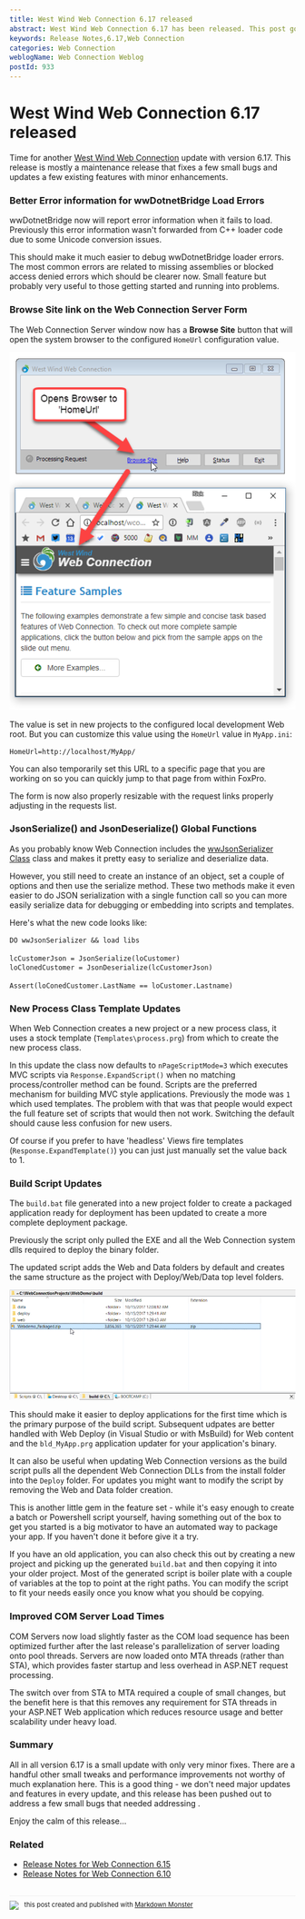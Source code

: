 ```yaml
---
title: West Wind Web Connection 6.17 released
abstract: West Wind Web Connection 6.17 has been released. This post goes over the changes in more detail. This  is a maintenance release with a few bug fixes and some minor feature updates.
keywords: Release Notes,6.17,Web Connection
categories: Web Connection
weblogName: Web Connection Weblog
postId: 933
---
```

# West Wind Web Connection 6.17 released

Time for another [West Wind Web Connection](https://west-wind.com/WebConnection) update with version 6.17. This release is mostly a maintenance release that fixes a few small bugs and updates a few existing features with minor enhancements. 


### Better Error information for wwDotnetBridge Load Errors
wwDotnetBridge now will report error information when it fails to load. Previously this error information wasn't forwarded from C++ loader code due to some Unicode conversion issues. 

This should make it much easier to debug wwDotnetBridge loader errors. The most common errors are related to missing assemblies or blocked access denied errors which should be clearer now. Small feature but probably very useful to those getting started and running into problems.


### Browse Site link on the Web Connection Server Form
The Web Connection Server window now has a **Browse Site** button that will open the system browser to the configured `HomeUrl` configuration value.

![](BrowseSite.png)

The value is set in new projects to the configured local development Web root. But you can customize this value using the `HomeUrl` value in `MyApp.ini`:

```
HomeUrl=http://localhost/MyApp/
```

You can also temporarily set this URL to a specific page that you are working on so you can quickly jump to that page from within FoxPro.

The form is now also properly resizable with the request links properly adjusting in the requests list.

### JsonSerialize() and JsonDeserialize() Global Functions
As you probably know Web Connection includes the [wwJsonSerializer Class](https://west-wind.com/webconnection/docs/_1wu18owba.htm) class and makes it pretty easy to serialize and deserialize data. 

However, you still need to create an instance of an object, set a couple of options and then use the serialize method. These two methods make it even easier to do JSON serialization with a single function call so you can more easily serialize data for debugging or embedding into scripts and templates.

Here's what the new code looks like:

```foxpro
DO wwJsonSerializer && load libs

lcCustomerJson = JsonSerialize(loCustomer)
loClonedCustomer = JsonDeserialize(lcCustomerJson)

Assert(loConedCustomer.LastName == loCustomer.Lastname)
```

### New Process Class Template Updates
When Web Connection creates a new project or a new process class, it uses a stock template (`Templates\process.prg`) from which to create the new process class. 

In this update the class now defaults to `nPageScriptMode=3` which executes MVC scripts via `Response.ExpandScript()` when no matching process/controller method can be found. Scripts are the preferred mechanism for building MVC style applications. Previously the mode was `1` which used templates. The problem with that was that people would expect the full feature set of scripts that would then not work. Switching the default should cause less confusion for new users. 

Of course if you prefer to have 'headless' Views fire templates (`Response.ExpandTemplate()`) you can just just manually set the value back to 1.

### Build Script Updates
The `build.bat` file generated into a new project folder to create a packaged application ready for deployment has been updated to create a more complete deployment package. 

Previously the script only pulled the EXE and all the Web Connection system dlls required to deploy the binary folder. 

The updated script adds the Web and Data folders by default and creates the same structure as the project with Deploy/Web/Data top level folders. 

![](PackagedSite.png)

This should make it easier to deploy applications for the first time which is the primary purpose of the build script. Subsequent  udpates are better handled with Web Deploy (in Visual Studio or with MsBuild) for Web content and the `bld_MyApp.prg` application updater for your application's binary.

It can also be useful when updating Web Connection versions as the build script pulls all the dependent Web Connection DLLs from the install folder into the `Deploy` folder. For updates you might want to modify the script by removing the Web and Data folder creation.

This is another little gem in the feature set - while it's easy enough to create a batch or Powershell script yourself, having something out of the box to get you started is a big motivator to have an automated way to package your app. If you haven't done it before give it a try.

If you have an old application, you can also check this out by creating a new project and picking up the generated `build.bat` and then copying it into your older project. Most of the generated script is boiler plate with a couple of variables at the top to point at the right paths. You can modify the script to fit your needs easily once you know what you should be copying.


### Improved COM Server Load Times
COM Servers now load slightly faster as the COM load sequence has been optimized further after the last release's parallelization of server loading onto pool threads. Servers are now loaded onto MTA threads (rather than STA), which provides faster startup and less overhead in ASP.NET request processing. 

The switch over from STA to MTA required a couple of small changes, but the benefit here is that this removes any requirement for STA threads in your ASP.NET Web application which reduces resource usage and better scalability under heavy load. 


### Summary
All in all version 6.17 is a small update with only very minor fixes. There are a handful other small tweaks and performance improvements not worthy of much explanation here. This is a good thing - we don't need major updates and features in every update, and this release has been pushed out to address a few small bugs that needed addressing .

Enjoy the calm of this release...

### Related
* [Release Notes for Web Connection 6.15](https://west-wind.com/wconnect/weblog/ShowEntry.blog?id=931)
* [Release Notes for Web Connection 6.10](https://west-wind.com/wconnect/weblog/ShowEntry.blog?id=925)

<div style="margin-top: 30px;font-size: 0.8em;
            border-top: 1px solid #eee;padding-top: 8px;">
    <img src="https://markdownmonster.west-wind.com/favicon.png"
         style="height: 20px;float: left; margin-right: 10px;"/>
    this post created and published with 
    <a href="https://markdownmonster.west-wind.com" 
       target="top">Markdown Monster</a> 
</div>